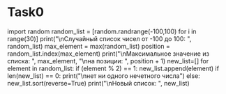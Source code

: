 # Task0
import random
random_list = [random.randrange(-100,100) for i in range(30)]
print("\nСлучайный список чисел от -100 до 100: ", random_list)
max_element = max(random_list)
position = random_list.index(max_element)
print("\nМаксимальное значение из списка: ", max_element, "\nна позиции: ", position + 1)
new_list=[]
for element in random_list:
    if (element % 2) == 1:
        new_list.append(element)
if len(new_list) == 0:
  print("\nнет ни одного нечетного числа")
else:
  new_list.sort(reverse=True)
  print("\nНовый список: ", new_list)